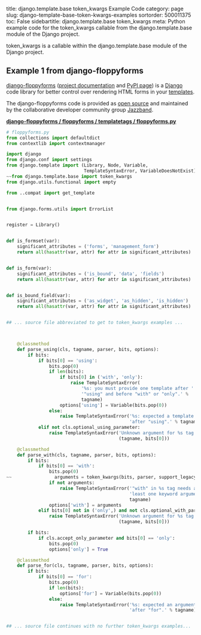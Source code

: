 title: django.template.base token_kwargs Example Code
category: page
slug: django-template-base-token-kwargs-examples
sortorder: 500011375
toc: False
sidebartitle: django.template.base token_kwargs
meta: Python example code for the token_kwargs callable from the django.template.base module of the Django project.


token_kwargs is a callable within the django.template.base module of the Django project.


## Example 1 from django-floppyforms
[django-floppyforms](https://github.com/jazzband/django-floppyforms)
([project documentation](https://django-floppyforms.readthedocs.io/en/latest/)
and
[PyPI page](https://pypi.org/project/django-floppyforms/))
is a [Django](/django.html) code library for better control
over rendering HTML forms in your [templates](/template-engines.html).

The django-floppyforms code is provided as
[open source](https://github.com/jazzband/django-floppyforms/blob/master/LICENSE)
and maintained by the collaborative developer community group
[Jazzband](https://jazzband.co/).

[**django-floppyforms / floppyforms / templatetags / floppyforms.py**](https://github.com/jazzband/django-floppyforms/blob/master/floppyforms/templatetags/floppyforms.py)

```python
# floppyforms.py
from collections import defaultdict
from contextlib import contextmanager

import django
from django.conf import settings
from django.template import (Library, Node, Variable,
                             TemplateSyntaxError, VariableDoesNotExist)
~~from django.template.base import token_kwargs
from django.utils.functional import empty

from ..compat import get_template


from django.forms.utils import ErrorList


register = Library()


def is_formset(var):
    significant_attributes = ('forms', 'management_form')
    return all(hasattr(var, attr) for attr in significant_attributes)


def is_form(var):
    significant_attributes = ('is_bound', 'data', 'fields')
    return all(hasattr(var, attr) for attr in significant_attributes)


def is_bound_field(var):
    significant_attributes = ('as_widget', 'as_hidden', 'is_hidden')
    return all(hasattr(var, attr) for attr in significant_attributes)


## ... source file abbreviated to get to token_kwargs examples ...



    @classmethod
    def parse_using(cls, tagname, parser, bits, options):
        if bits:
            if bits[0] == 'using':
                bits.pop(0)
                if len(bits):
                    if bits[0] in ('with', 'only'):
                        raise TemplateSyntaxError(
                            '%s: you must provide one template after '
                            '"using" and before "with" or "only".' %
                            tagname)
                    options['using'] = Variable(bits.pop(0))
                else:
                    raise TemplateSyntaxError('%s: expected a template name '
                                              'after "using".' % tagname)
            elif not cls.optional_using_parameter:
                raise TemplateSyntaxError('Unknown argument for %s tag: %r.' %
                                          (tagname, bits[0]))

    @classmethod
    def parse_with(cls, tagname, parser, bits, options):
        if bits:
            if bits[0] == 'with':
                bits.pop(0)
~~                arguments = token_kwargs(bits, parser, support_legacy=False)
                if not arguments:
                    raise TemplateSyntaxError('"with" in %s tag needs at '
                                              'least one keyword argument.' %
                                              tagname)
                options['with'] = arguments
            elif bits[0] not in ('only',) and not cls.optional_with_parameter:
                raise TemplateSyntaxError('Unknown argument for %s tag: %r.' %
                                          (tagname, bits[0]))

        if bits:
            if cls.accept_only_parameter and bits[0] == 'only':
                bits.pop(0)
                options['only'] = True

    @classmethod
    def parse_for(cls, tagname, parser, bits, options):
        if bits:
            if bits[0] == 'for':
                bits.pop(0)
                if len(bits):
                    options['for'] = Variable(bits.pop(0))
                else:
                    raise TemplateSyntaxError('%s: expected an argument '
                                              'after "for".' % tagname)


## ... source file continues with no further token_kwargs examples...

```

